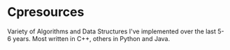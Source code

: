 # Cpresources
Variety of Algorithms and Data Structures I've implemented over the last 5-6 years. Most written in C++, others in Python and Java.
